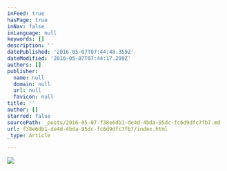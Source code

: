 ```yaml
---
inFeed: true
hasPage: true
inNav: false
inLanguage: null
keywords: []
description: ''
datePublished: '2016-05-07T07:44:48.359Z'
dateModified: '2016-05-07T07:44:17.299Z'
authors: []
publisher:
  name: null
  domain: null
  url: null
  favicon: null
title: ''
author: []
starred: false
sourcePath: _posts/2016-05-07-f38e6db1-de4d-4bda-95dc-fc6d9dfc7fb7.md
url: f38e6db1-de4d-4bda-95dc-fc6d9dfc7fb7/index.html
_type: Article

---
```

![](https://the-grid-user-content.s3-us-west-2.amazonaws.com/c67828a6-5594-4d58-b51a-453d1c759601.jpg)